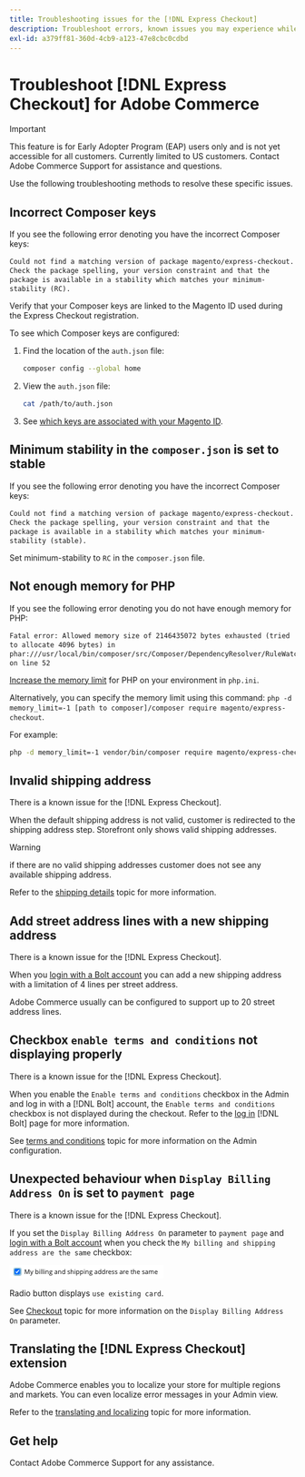 ```yaml
---
title: Troubleshooting issues for the [!DNL Express Checkout]
description: Troubleshoot errors, known issues you may experience while using the [!DNL Express Checkout] for Adobe Commerce extension.
exl-id: a379ff81-360d-4cb9-a123-47e8cbc0cdbd
---
```

# Troubleshoot [!DNL Express Checkout] for Adobe Commerce

>[!IMPORTANT]
>
> This feature is for Early Adopter Program (EAP) users only and is not yet accessible for all customers. Currently limited to US customers. Contact Adobe Commerce Support for assistance and questions.

Use the following troubleshooting methods to resolve these specific issues.

## Incorrect Composer keys

If you see the following error denoting you have the incorrect Composer keys:

```terminal
Could not find a matching version of package magento/express-checkout. Check the package spelling, your version constraint and that the package is available in a stability which matches your minimum-stability (RC).
```

Verify that your Composer keys are linked to the Magento ID used during the Express Checkout registration.

To see which Composer keys are configured:

1. Find the location of the `auth.json` file:

   ```bash
   composer config --global home
   ```

1. View the `auth.json` file:

   ```bash
   cat /path/to/auth.json
   ```

1. See [which keys are associated with your Magento ID](https://devdocs.magento.com/guides/v2.4/install-gde/prereq/connect-auth.html).

## Minimum stability in the `composer.json` is set to stable

If you see the following error denoting you have the incorrect Composer keys:

```terminal
Could not find a matching version of package magento/express-checkout. Check the package spelling, your version constraint and that the package is available in a stability which matches your minimum-stability (stable).
```

Set minimum-stability to `RC` in the `composer.json` file.

## Not enough memory for PHP

If you see the following error denoting you do not have enough memory for PHP:

```terminal
Fatal error: Allowed memory size of 2146435072 bytes exhausted (tried to allocate 4096 bytes) in phar:///usr/local/bin/composer/src/Composer/DependencyResolver/RuleWatchGraph.php on line 52
```

[Increase the memory limit](https://devdocs.magento.com/cloud/project/magento-app-php-ini.html#increase-php-memory-limit) for PHP on your environment in `php.ini`.

Alternatively, you can specify the memory limit using this command: `php -d memory_limit=-1 [path to composer]/composer require magento/express-checkout`.

For example:

```bash
php -d memory_limit=-1 vendor/bin/composer require magento/express-checkout
```

## Invalid shipping address

There is a known issue for the [!DNL Express Checkout].

When the default shipping address is not valid, customer is redirected to the shipping address step. Storefront only shows valid shipping addresses.

>[!WARNING]
>
> if there are no valid shipping addresses customer does not see any available shipping address.

Refer to the [shipping details](../express-checkout/shipping-details.md) topic for more information.

## Add street address lines with a new shipping address

There is a known issue for the [!DNL Express Checkout].

When you [login with a Bolt account](https://help.bolt.com/shoppers/guides/checkout/log-in/) you can add a new shipping address with a limitation of 4 lines per street address.

Adobe Commerce usually can be configured to support up to 20 street address lines.

## Checkbox `enable terms and conditions` not displaying properly

There is a known issue for the [!DNL Express Checkout].

When you enable the `Enable terms and conditions` checkbox in the Admin and log in with a [!DNL Bolt] account, the `Enable terms and conditions` checkbox is not displayed during the checkout. Refer to the [log in](https://help.bolt.com/shoppers/account/login-dashboard/) [!DNL Bolt] page for more information.

See [terms and conditions](https://docs.magento.com/user-guide/sales/terms-and-conditions.html) topic for more information on the Admin configuration.

## Unexpected behaviour when `Display Billing Address On` is set to `payment page`

There is a known issue for the [!DNL Express Checkout].

If you set the `Display Billing Address On` parameter to `payment page` and [login with a Bolt account](https://help.bolt.com/shoppers/guides/checkout/log-in/) when you check the `My billing and shipping address are the same` checkbox:

![Same address](assets/checked-address.png)

Radio button displays `use existing card`.

See [Checkout](https://docs.magento.com/user-guide/configuration/sales/checkout.html) topic for more information on the `Display Billing Address On` parameter.

## Translating the [!DNL Express Checkout] extension

Adobe Commerce enables you to localize your store for multiple regions and markets. You can even localize error messages in your Admin view.

Refer to the [translating and localizing](https://devdocs.magento.com/guides/v2.4/frontend-dev-guide/translations/xlate.html) topic for more information.

## Get help

Contact Adobe Commerce Support for any assistance.

